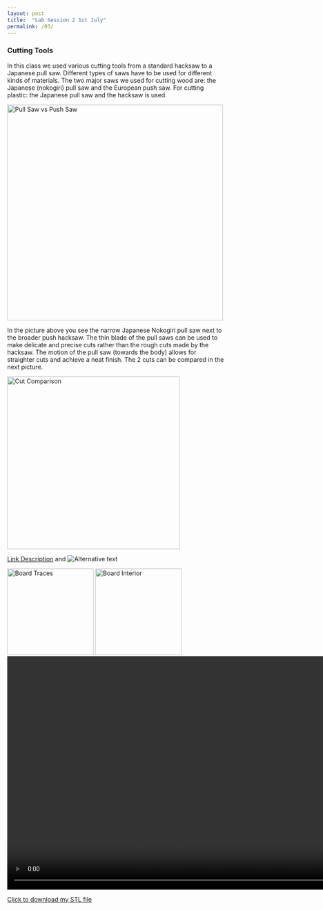 ```yaml
---
layout: post
title:  "Lab Session 2 1st July"
permalink: /03/
---
```


### Cutting Tools

In this class we used various cutting tools from a standard hacksaw to a Japanese pull saw. Different types of saws have to be used for different kinds of materials. The two major saws we used for cutting wood are: the Japanese (nokogiri) pull saw and the European push saw. For cutting plastic: the Japanese pull saw and the hacksaw is used.


<img src="pullpush.jpeg" alt="Pull Saw vs Push Saw" style="height: 500px; max-width: 500%">

In the picture above you see the narrow Japanese Nokogiri pull saw next to the broader push hacksaw. The thin blade of the pull saws can be used to make delicate and precise cuts rather than the rough cuts made by the hacksaw. The motion of the pull saw (towards the body) allows for straighter cuts and achieve a neat finish. The 2 cuts can be compared in the next picture.

<img src="cuts.jpeg" alt="Cut Comparison" style="height: 400px; max-width: 400%">




<!-- You can include comments that will not be translated to HTML -->

<!-- You can include links and images in the following format: -->

[Link Description](url) and ![Alternative text](motor.jpg)


<!-- Or, you can also directly include HTML, for example to make a split image -->

<img src="board1.jpg" alt="Board Traces" style="height: 200px; max-width: 48%">
<img src="board2.jpg" alt="Board Interior" style="height: 200px; max-width: 48%">


<!-- You can also use HTML tags to include a video -->
<video width="955" height="541" controls>
	<source src="demo.mp4" type="video/mp4">
</video>

<!-- Or to add a download link to any (reasonably small) file in your permalink directory -->

<a href='cube.stl' download>Click to download my STL file</a>


